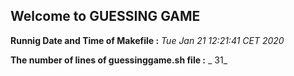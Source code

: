 ## Welcome to GUESSING GAME



**Runnig Date and Time of Makefile :** _Tue Jan 21 12:21:41 CET 2020_

**The number of lines of guessinggame.sh file :** _      31_ 

